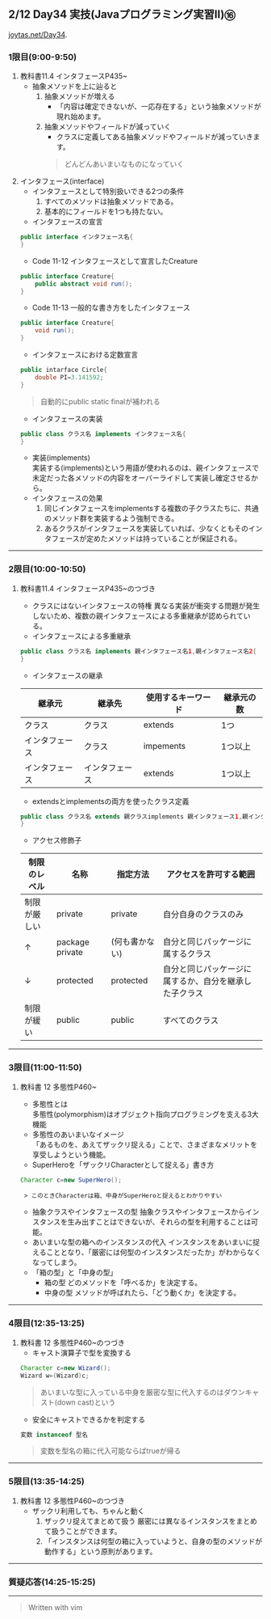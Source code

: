 ## 2/12 Day34 実技(Javaプログラミング実習Ⅱ)⑯
[joytas.net/Day34](https://joytas.net/%e8%a8%93%e7%b7%b4/day34).
### 1限目(9:00-9:50)
1. 教科書11.4 インタフェースP435~
	- 抽象メソッドを上に辿ると
		1. 抽象メソッドが増える
			- 「内容は確定できないが、一応存在する」という抽象メソッドが現れ始めます。
		1. 抽象メソッドやフィールドが減っていく
			- クラスに定義してある抽象メソッドやフィールドが減っていきます。
			> どんどんあいまいなものになっていく
1. インタフェース(interface)
	- インタフェースとして特別扱いできる2つの条件
		1. すべてのメソッドは抽象メソッドである。
		1. 基本的にフィールドを1つも持たない。
	- インタフェースの宣言
	~~~java
	public interface インタフェース名{
	}
	~~~
	- Code 11-12 インタフェースとして宣言したCreature
	~~~java
	public interface Creature{
		public abstract void run();
	}
	~~~
	- Code 11-13 一般的な書き方をしたインタフェース
	~~~java
	public interface Creature{
		void run();
	}
	~~~
	- インタフェースにおける定数宣言
	~~~java
	public intarface Circle{
		double PI=3.141592;
	}
	~~~
	> 自動的にpublic static finalが補われる
	- インタフェースの実装
	~~~java
	public class クラス名 implements インタフェース名{
	}
	~~~
	- 実装(implements)  
		実装する(implements)という用語が使われるのは、親インタフェースで未定だった各メソッドの内容をオーバーライドして実装し確定させるから。
	- インタフェースの効果
		1. 同じインタフェースをimplementsする複数の子クラスたちに、共通のメソッド群を実装するよう強制できる。
		1. あるクラスがインタフェースを実装していれば、少なくともそのインタフェースが定めたメソッドは持っていることが保証される。
---
### 2限目(10:00-10:50)
1. 教科書11.4 インタフェースP435~のつづき
	- クラスにはないインタフェースの特権
		異なる実装が衝突する問題が発生しないため、複数の親インタフェースによる多重継承が認められている。
	- インタフェースによる多重継承
	~~~java
	public class クラス名 implements 親インタフェース名1,親インタフェース名2{
	}
	~~~
	- インタフェースの継承

	|継承元|継承先|使用するキーワード|継承元の数|
	|---|---|---|---|
	|クラス|クラス|extends|1つ|
	|インタフェース|クラス|impements|1つ以上|
	|インタフェース|インタフェース|extends|1つ以上|
	- extendsとimplementsの両方を使ったクラス定義
	~~~java
	public class クラス名 extends 親クラスimplements 親インタフェース1,親インタフェース2{
	}
	~~~
	- アクセス修飾子

	|制限のレベル|名称|指定方法|アクセスを許可する範囲|
	|---|---|---|---|
	|制限が厳しい|private|private|自分自身のクラスのみ|
	|↑|package private|(何も書かない)|自分と同じパッケージに属するクラス|
	|↓|protected|protected|自分と同じパッケージに属するか、自分を継承した子クラス|
	|制限が緩い|public|public|すべてのクラス|
---
### 3限目(11:00-11:50)
1. 教科書 12 多態性P460~
	- 多態性とは  
		多態性(polymorphism)はオブジェクト指向プログラミングを支える3大機能
	- 多態性のあいまいなイメージ  
		「あるものを、あえてザックリ捉える」ことで、さまざまなメリットを享受しようという機能。
	- SuperHeroを「ザックリCharacterとして捉える」書き方
	~~~java
	Character c=new SuperHero();
	~~~

		> このときCharacterは箱、中身がSuperHeroと捉えるとわかりやすい
	- 抽象クラスやインタフェースの型
		抽象クラスやインタフェースからインスタンスを生み出すことはできないが、それらの型を利用することは可能。
	- あいまいな型の箱へのインスタンスの代入
		インスタンスをあいまいに捉えることとなり、「厳密には何型のインスタンスだったか」がわからなくなってしまう。
	- 「箱の型」と「中身の型」
		- 箱の型 どのメソッドを「呼べるか」を決定する。
		- 中身の型 メソッドが呼ばれたら、「どう動くか」を決定する。
---
### 4限目(12:35-13:25)
1. 教科書 12 多態性P460~のつづき
	- キャスト演算子で型を変換する
	~~~java
	Character c=new Wizard();
	Wizard w=(Wizard)c;
	~~~
	> あいまいな型に入っている中身を厳密な型に代入するのはダウンキャスト(down cast)という
	- 安全にキャストできるかを判定する
	~~~java
	変数 instanceof 型名
	~~~
	> 変数を型名の箱に代入可能ならばtrueが帰る
---
### 5限目(13:35-14:25)
1. 教科書 12 多態性P460~のつづき
	- ザックリ利用しても、ちゃんと動く
		1. ザックリ捉えてまとめて扱う
			厳密には異なるインスタンスをまとめて扱うことができます。
		1. 「インスタンスは何型の箱に入っていようと、自身の型のメソッドが動作する」という原則があります。
---
### 質疑応答(14:25-15:25)
---
> Written with vim
